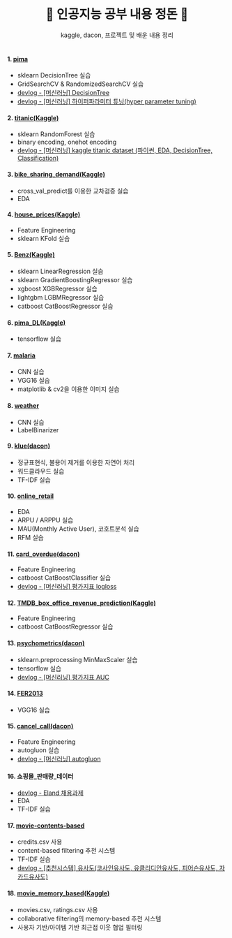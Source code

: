 <div align=center>
  <h1> 🤖 인공지능 공부 내용 정돈 🤖 </h1>
  kaggle, dacon, 프로젝트 및 배운 내용 정리
</div>

<br>

#### 1. [pima](https://www.kaggle.com/datasets/uciml/pima-indians-diabetes-database)
- sklearn DecisionTree 실습
- GridSearchCV & RandomizedSearchCV 실습
- [devlog - [머신러닝] DecisionTree](https://blog.naver.com/zoxxny/222935453631)
- [devlog - [머신러닝] 하이퍼파라미터 튜닝(hyper parameter tuning)](https://blog.naver.com/zoxxny/222918739798)


#### 2. [titanic(Kaggle)](https://www.kaggle.com/competitions/titanic)
- sklearn RandomForest 실습
- binary encoding, onehot encoding
- [devlog - [머신러닝] kaggle titanic dataset (파이썬, EDA, DecisionTree, Classification)](https://blog.naver.com/zoxxny/222931329879)


#### 3. [bike_sharing_demand(Kaggle)](https://www.kaggle.com/competitions/titanic)
- cross_val_predict를 이용한 교차검증 실습
- EDA


#### 4. [house_prices(Kaggle)](https://www.kaggle.com/c/house-prices-advanced-regression-techniques)
- Feature Engineering
- sklearn KFold 실습


#### 5. [Benz(Kaggle)](https://www.kaggle.com/competitions/mercedes-benz-greener-manufacturing)
- sklearn LinearRegression 실습
- sklearn GradientBoostingRegressor 실습
- xgboost XGBRegressor 실습
- lightgbm LGBMRegressor 실습
- catboost CatBoostRegressor 실습


#### 6. [pima_DL(Kaggle)](https://www.kaggle.com/datasets/uciml/pima-indians-diabetes-database)
- tensorflow 실습


#### 7. [malaria](https://lhncbc.nlm.nih.gov/LHC-downloads/downloads.html#malaria-datasets)
- CNN 실습
- VGG16 실습
- matplotlib & cv2을 이용한 이미지 실습

#### 8. [weather](https://www.kaggle.com/datasets/vijaygiitk/multiclass-weather-dataset)
- CNN 실습
- LabelBinarizer 

#### 9. [klue(dacon)](https://dacon.io/competitions/official/235747)
- 정규표현식, 불용어 제거를 이용한 자연어 처리
- 워드클라우드 실습
- TF-IDF 실습

#### 10. [online_retail](https://archive.ics.uci.edu/dataset/352/online+retail)
- EDA
- ARPU / ARPPU 실습
- MAU(Monthly Active User), 코호트분석 실습
- RFM 실습

#### 11. [card_overdue(dacon)](https://dacon.io/competitions/official/235713)
- Feature Engineering
- catboost CatBoostClassifier 실습
- [devlog - [머신러닝] 평가지표 logloss](https://blog.naver.com/zoxxny/222925225901)

#### 12. [TMDB_box_office_revenue_prediction(Kaggle)](https://www.kaggle.com/competitions/tmdb-box-office-prediction)
- Feature Engineering
- catboost CatBoostRegressor 실습

#### 13. [psychometrics(dacon)](https://dacon.io/competitions/official/235647/overview/description)
- sklearn.preprocessing MinMaxScaler 실습
- tensorflow 실습
- [devlog - [머신러닝] 평가지표 AUC](https://blog.naver.com/zoxxny/223070328558)

#### 14. [FER2013](https://www.kaggle.com/datasets/msambare/fer2013)
- VGG16 실습

#### 15. [cancel_call(dacon)](https://www.dacon.io/competitions/official/236075/overview/description)
- Feature Engineering
- autogluon 실습
- [devlog - [머신러닝] autogluon](https://blog.naver.com/zoxxny/223073722614)

#### 16. 쇼핑몰_판매량_데이터
- [devlog - Eland 채용과제](https://blog.naver.com/zoxxny/223167728716)
- EDA
- TF-IDF 실습

#### 17. [movie-contents-based](https://grouplens.org/datasets/movielens/latest/)
- credits.csv 사용
- content-based filtering 추천 시스템
- TF-IDF 실습
- [devlog - [추천시스템] 유사도(코사인유사도, 유클리디안유사도, 피어슨유사도, 자카드유사도)](https://blog.naver.com/zoxxny/223197155971)

#### 18. [movie_memory_based(Kaggle)](https://grouplens.org/datasets/movielens/latest/)
- movies.csv, ratings.csv 사용
- collaborative filtering의 memory-based 추천 시스템
- 사용자 기반/아이템 기반 최근접 이웃 협업 필터링
